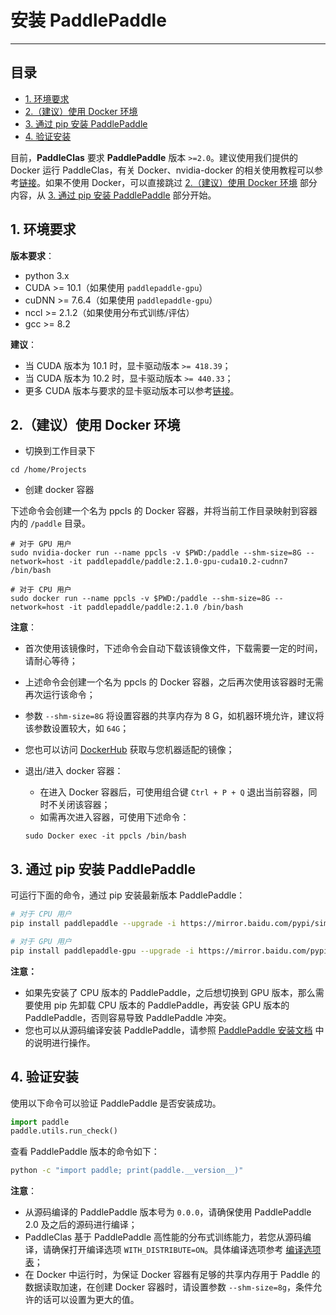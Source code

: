 # 安装 PaddlePaddle

---
## 目录

- [1. 环境要求](#1)
- [2.（建议）使用 Docker 环境](#2)
- [3. 通过 pip 安装 PaddlePaddle](#3)
- [4. 验证安装](#4)

目前，**PaddleClas** 要求 **PaddlePaddle** 版本 `>=2.0`。建议使用我们提供的 Docker 运行 PaddleClas，有关 Docker、nvidia-docker 的相关使用教程可以参考[链接](https://www.runoob.com/Docker/Docker-tutorial.html)。如果不使用 Docker，可以直接跳过 [2.（建议）使用 Docker 环境](#2) 部分内容，从 [3. 通过 pip 安装 PaddlePaddle](#3) 部分开始。

<a name='1'></a>

## 1. 环境要求

**版本要求**：
- python 3.x
- CUDA >= 10.1（如果使用 `paddlepaddle-gpu`）
- cuDNN >= 7.6.4（如果使用 `paddlepaddle-gpu`）
- nccl >= 2.1.2（如果使用分布式训练/评估）
- gcc >= 8.2

**建议**：
* 当 CUDA 版本为 10.1 时，显卡驱动版本 `>= 418.39`；
* 当 CUDA 版本为 10.2 时，显卡驱动版本 `>= 440.33`；
* 更多 CUDA 版本与要求的显卡驱动版本可以参考[链接](https://docs.nvidia.com/deploy/cuda-compatibility/index.html)。

<a name="2"></a>

## 2.（建议）使用 Docker 环境

* 切换到工作目录下

```shell
cd /home/Projects
```

* 创建 docker 容器

下述命令会创建一个名为 ppcls 的 Docker 容器，并将当前工作目录映射到容器内的 `/paddle` 目录。

```shell
# 对于 GPU 用户
sudo nvidia-docker run --name ppcls -v $PWD:/paddle --shm-size=8G --network=host -it paddlepaddle/paddle:2.1.0-gpu-cuda10.2-cudnn7 /bin/bash

# 对于 CPU 用户
sudo docker run --name ppcls -v $PWD:/paddle --shm-size=8G --network=host -it paddlepaddle/paddle:2.1.0 /bin/bash
```

**注意**：
* 首次使用该镜像时，下述命令会自动下载该镜像文件，下载需要一定的时间，请耐心等待；
* 上述命令会创建一个名为 ppcls 的 Docker 容器，之后再次使用该容器时无需再次运行该命令；
* 参数 `--shm-size=8G` 将设置容器的共享内存为 8 G，如机器环境允许，建议将该参数设置较大，如 `64G`；
* 您也可以访问 [DockerHub](https://hub.Docker.com/r/paddlepaddle/paddle/tags/) 获取与您机器适配的镜像；
* 退出/进入 docker 容器：
    * 在进入 Docker 容器后，可使用组合键 `Ctrl + P + Q` 退出当前容器，同时不关闭该容器；
    * 如需再次进入容器，可使用下述命令：

    ```shell
    sudo Docker exec -it ppcls /bin/bash
    ```

<a name="3"></a>

## 3. 通过 pip 安装 PaddlePaddle

可运行下面的命令，通过 pip 安装最新版本 PaddlePaddle：

```bash
# 对于 CPU 用户
pip install paddlepaddle --upgrade -i https://mirror.baidu.com/pypi/simple

# 对于 GPU 用户
pip install paddlepaddle-gpu --upgrade -i https://mirror.baidu.com/pypi/simple
```

**注意：**
* 如果先安装了 CPU 版本的 PaddlePaddle，之后想切换到 GPU 版本，那么需要使用 pip 先卸载 CPU 版本的 PaddlePaddle，再安装 GPU 版本的 PaddlePaddle，否则容易导致 PaddlePaddle 冲突。
* 您也可以从源码编译安装 PaddlePaddle，请参照 [PaddlePaddle 安装文档](http://www.paddlepaddle.org.cn/install/quick) 中的说明进行操作。

<a name='4'></a>
## 4. 验证安装

使用以下命令可以验证 PaddlePaddle 是否安装成功。

```python
import paddle
paddle.utils.run_check()
```

查看 PaddlePaddle 版本的命令如下：

```bash
python -c "import paddle; print(paddle.__version__)"
```

**注意**：
- 从源码编译的 PaddlePaddle 版本号为 `0.0.0`，请确保使用 PaddlePaddle 2.0 及之后的源码进行编译；
- PaddleClas 基于 PaddlePaddle 高性能的分布式训练能力，若您从源码编译，请确保打开编译选项 `WITH_DISTRIBUTE=ON`。具体编译选项参考 [编译选项表](https://www.paddlepaddle.org.cn/documentation/docs/zh/develop/install/Tables.html#bianyixuanxiangbiao)；
- 在 Docker 中运行时，为保证 Docker 容器有足够的共享内存用于 Paddle 的数据读取加速，在创建 Docker 容器时，请设置参数 `--shm-size=8g`，条件允许的话可以设置为更大的值。
